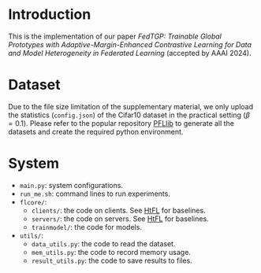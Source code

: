 # Introduction

This is the implementation of our paper *FedTGP: Trainable Global Prototypes with Adaptive-Margin-Enhanced Contrastive Learning for Data and Model Heterogeneity in Federated Learning* (accepted by AAAI 2024). 


# Dataset

Due to the file size limitation of the supplementary material, we only upload the statistics (`config.json`) of the Cifar10 dataset in the practical setting ($\beta=0.1$). Please refer to the popular repository [PFLlib](https://github.com/TsingZ0/PFLlib) to generate all the datasets and create the required python environment. 


# System

- `main.py`: system configurations. 
- `run_me.sh`: command lines to run experiments. 
- `flcore/`: 
    - `clients/`: the code on clients. See [HtFL](https://github.com/TsingZ0/HtFL) for baselines.
    - `servers/`: the code on servers. See [HtFL](https://github.com/TsingZ0/HtFL) for baselines.
    - `trainmodel/`: the code for models. 
- `utils/`:
    - `data_utils.py`: the code to read the dataset. 
    - `mem_utils.py`: the code to record memory usage. 
    - `result_utils.py`: the code to save results to files. 